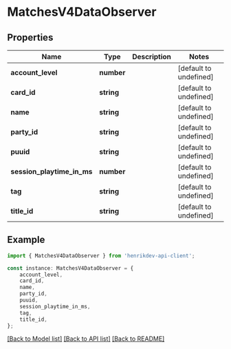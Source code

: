 # MatchesV4DataObserver


## Properties

Name | Type | Description | Notes
------------ | ------------- | ------------- | -------------
**account_level** | **number** |  | [default to undefined]
**card_id** | **string** |  | [default to undefined]
**name** | **string** |  | [default to undefined]
**party_id** | **string** |  | [default to undefined]
**puuid** | **string** |  | [default to undefined]
**session_playtime_in_ms** | **number** |  | [default to undefined]
**tag** | **string** |  | [default to undefined]
**title_id** | **string** |  | [default to undefined]

## Example

```typescript
import { MatchesV4DataObserver } from 'henrikdev-api-client';

const instance: MatchesV4DataObserver = {
    account_level,
    card_id,
    name,
    party_id,
    puuid,
    session_playtime_in_ms,
    tag,
    title_id,
};
```

[[Back to Model list]](../README.md#documentation-for-models) [[Back to API list]](../README.md#documentation-for-api-endpoints) [[Back to README]](../README.md)
